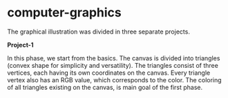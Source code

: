 # computer-graphics

The graphical illustration was divided in three separate projects.

**Project-1**

In this phase, we start from the basics. The canvas is divided into triangles (convex shape for simplicity and versatility). The triangles consist of three vertices,
each having its own coordinates on the canvas. Every triangle vertex also has an RGB value, which corresponds to the color. The coloring of all triangles existing on 
the canvas, is main goal of the first phase.

